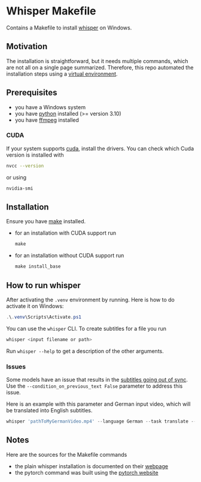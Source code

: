 # Whisper Makefile

Contains a Makefile to install [whisper](https://github.com/openai/whisper) on Windows.

## Motivation

The installation is straightforward, but it needs multiple commands, which are not all on a single page summarized.
Therefore, this repo automated the installation steps using a [virtual environment](https://docs.python.org/3/library/venv.html#).

## Prerequisites

- you have a Windows system
- you have [python](https://www.python.org/downloads/) installed (>= version 3.10)
- you have [ffmpeg](https://ffmpeg.org/) installed

### CUDA

If your system supports [cuda](https://developer.nvidia.com/cuda-downloads), install the drivers.
You can check which Cuda version is installed with

```bash
nvcc --version
```

or using

```bash
nvidia-smi
```

## Installation

Ensure you have [make](https://gnuwin32.sourceforge.net/packages/make.htm) installed.

- for an installation with CUDA support run

    ```powershell
    make
    ```

- for an installation without CUDA support run

    ```powershell
    make install_base
    ```

## How to run whisper

After activating the `.venv` environment by running.
Here is how to do activate it on Windows:

```powershell
.\.venv\Scripts\Activate.ps1
```

You can use the `whisper` CLI.
To create subtitles for a file you run

```powershell
whisper <input filename or path>
```

Run `whisper --help` to get a description of the other arguments.

### Issues

Some models have an issue that results in the [subtitles going out of sync](https://github.com/openai/whisper/discussions/89).
Use the `--condition_on_previous_text False` parameter to address this issue.

Here is an example with this parameter and German input video, which will be translated into English subtitles.

```powershell
whisper 'pathToMyGermanVideo.mp4' --language German --task translate --condition_on_previous_text False
```

## Notes

Here are the sources for the Makefile commands

- the plain whisper installation is documented on their [webpage](https://github.com/openai/whisper#setup)
- the pytorch command was built using the [pytorch website](https://pytorch.org/get-started/locally/#with-cuda-1)
